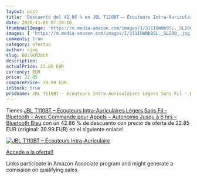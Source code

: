 ```yaml
---
layout: post
title: 'Descuento del 42.86 % en JBL T110BT – Écouteurs Intra-Auriculaire'
date: 2020-11-06 07:10:10
thumbnailImage: 'https://m.media-amazon.com/images/I/311IUWNb9SL._SL200_.jpg'
images: [ 'https://m.media-amazon.com/images/I/311IUWNb9SL._SL200_.jpg' ]
comments: true
category: ofertas
author: ring
slug: B075KM28CK
description:
actualPrice: 22.85 EUR
currency: EUR
price: 22.85
comparePrice: 39.99 EUR
inStock: true
prodname: JBL T110BT – Écouteurs Intra-Auriculaires Légers Sans Fil – Bluetooth – Avec Commande pour Appels – Autonomie Jusqu à 6 hrs – Bluetooth  Bleu
---
```


Tienes [JBL T110BT – Écouteurs Intra-Auriculaires Légers Sans Fil – Bluetooth – Avec Commande pour Appels – Autonomie Jusqu à 6 hrs – Bluetooth  Bleu](https://www.amazon.fr/dp/B075KM28CK/?tag=tolees0d-21) con un 42.86 % de descuento con precio de oferta de 22.85 EUR (original: 39.99 EUR) en el siguiente enlace!

[![JBL T110BT – Écouteurs Intra-Auriculaire](https://m.media-amazon.com/images/I/311IUWNb9SL._SL200_.jpg)](https://www.amazon.fr/dp/B075KM28CK/?tag=tolees0d-21)

[Accede a la oferta!!](https://www.amazon.fr/dp/B075KM28CK/?tag=tolees0d-21)

Links participate in Amazon Associate program and might generate a comission on qualifying sales


